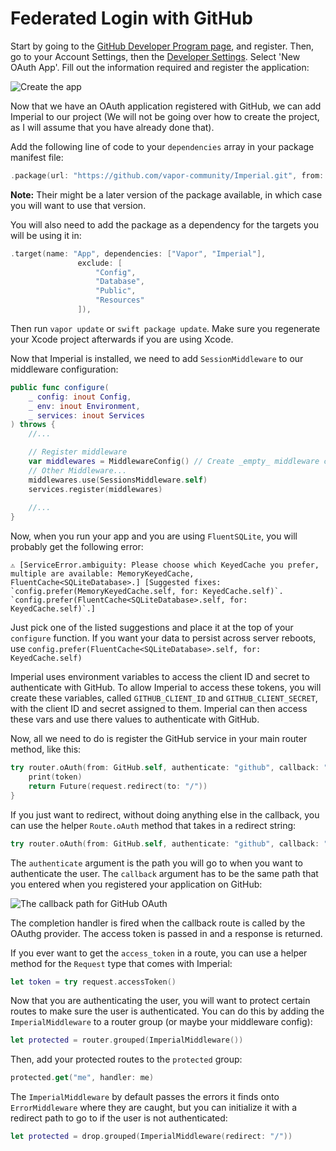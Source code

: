 # Federated Login with GitHub

Start by going to the [GitHub Developer Program page](https://developer.github.com/program/), and register. Then, go to your Account Settings, then the [Developer Settings](https://github.com/settings/developers). Select 'New OAuth App'. Fill out the information required and register the application:

![Create the app](https://github.com/vapor-community/Imperial/blob/master/docs/GitHub/create-application.png)

Now that we have an OAuth application registered with GitHub, we can add Imperial to our project (We will not be going over how to create the project, as I will assume that you have already done that).

Add the following line of code to your `dependencies` array in your package manifest file:

```swift
.package(url: "https://github.com/vapor-community/Imperial.git", from: "0.5.3")
```

**Note:** Their might be a later version of the package available, in which case you will want to use that version.

You will also need to add the package as a dependency for the targets you will be using it in:

```swift
.target(name: "App", dependencies: ["Vapor", "Imperial"],
               exclude: [
                   "Config",
                   "Database",
                   "Public",
                   "Resources"
               ]),
```

Then run `vapor update` or `swift package update`. Make sure you regenerate your Xcode project afterwards if you are using Xcode.

Now that Imperial is installed, we need to add `SessionMiddleware` to our middleware configuration:

```swift
public func configure(
    _ config: inout Config,
    _ env: inout Environment,
    _ services: inout Services
) throws {
    //...

    // Register middleware
    var middlewares = MiddlewareConfig() // Create _empty_ middleware config
	// Other Middleware...
    middlewares.use(SessionsMiddleware.self)
    services.register(middlewares)
    
	//...
}

```

Now, when you run your app and you are using `FluentSQLite`, you will probably get the following error:

```
⚠️ [ServiceError.ambiguity: Please choose which KeyedCache you prefer, multiple are available: MemoryKeyedCache, FluentCache<SQLiteDatabase>.] [Suggested fixes: `config.prefer(MemoryKeyedCache.self, for: KeyedCache.self)`. `config.prefer(FluentCache<SQLiteDatabase>.self, for: KeyedCache.self)`.]
```

Just pick one of the listed suggestions and place it at the top of your `configure` function. If you want your data to persist across server reboots, use `config.prefer(FluentCache<SQLiteDatabase>.self, for: KeyedCache.self)`

Imperial uses environment variables to access the client ID and secret to authenticate with GitHub. To allow Imperial to access these tokens, you will create these variables, called `GITHUB_CLIENT_ID` and `GITHUB_CLIENT_SECRET`, with the client ID and secret assigned to them. Imperial can then access these vars and use there values to authenticate with GitHub.

Now, all we need to do is register the GitHub service in your main router method, like this:

```swift
try router.oAuth(from: GitHub.self, authenticate: "github", callback: "gh-auth-complete") { (request, token) in
    print(token)
    return Future(request.redirect(to: "/"))
}
```

If you just want to redirect, without doing anything else in the callback, you can use the helper `Route.oAuth` method that takes in a redirect string:

```swift
try router.oAuth(from: GitHub.self, authenticate: "github", callback: "gh-auth-complete", redirect: "/")
```

The `authenticate` argument is the path you will go to when you want to authenticate the user. The `callback` argument has to be the same path that you entered when you registered your application on GitHub:

![The callback path for GitHub OAuth](https://github.com/vapor-community/Imperial/blob/master/docs/GitHub/callback-url.png)

The completion handler is fired when the callback route is called by the OAuthg provider. The access token is passed in and a response is returned.

If you ever want to get the `access_token` in a route, you can use a helper method for the `Request` type that comes with Imperial:

```swift
let token = try request.accessToken()
```

Now that you are authenticating the user, you will want to protect certain routes to make sure the user is authenticated. You can do this by adding the `ImperialMiddleware` to a router group (or maybe your middleware config):

```swift
let protected = router.grouped(ImperialMiddleware())
```

Then, add your protected routes to the `protected` group:

```swift
protected.get("me", handler: me)
```

The `ImperialMiddleware` by default passes the errors it finds onto `ErrorMiddleware` where they are caught, but you can initialize it with a redirect path to go to if the user is not authenticated:

```swift
let protected = drop.grouped(ImperialMiddleware(redirect: "/"))
```